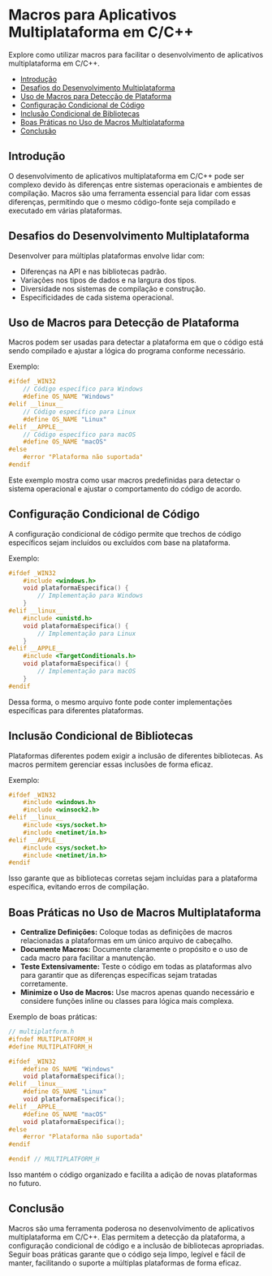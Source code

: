 # Macros para Aplicativos Multiplataforma em C/C++

Explore como utilizar macros para facilitar o desenvolvimento de aplicativos multiplataforma em C/C++.

<!-- toc -->

- [Introdução](#introdução)
- [Desafios do Desenvolvimento Multiplataforma](#desafios-do-desenvolvimento-multiplataforma)
- [Uso de Macros para Detecção de Plataforma](#uso-de-macros-para-detecção-de-plataforma)
- [Configuração Condicional de Código](#configuração-condicional-de-código)
- [Inclusão Condicional de Bibliotecas](#inclusão-condicional-de-bibliotecas)
- [Boas Práticas no Uso de Macros Multiplataforma](#boas-práticas-no-uso-de-macros-multiplataforma)
- [Conclusão](#conclusão)

<!-- toc -->

## Introdução

O desenvolvimento de aplicativos multiplataforma em C/C++ pode ser complexo devido às diferenças entre sistemas operacionais e ambientes de compilação. Macros são uma ferramenta essencial para lidar com essas diferenças, permitindo que o mesmo código-fonte seja compilado e executado em várias plataformas.

## Desafios do Desenvolvimento Multiplataforma

Desenvolver para múltiplas plataformas envolve lidar com:

- Diferenças na API e nas bibliotecas padrão.
- Variações nos tipos de dados e na largura dos tipos.
- Diversidade nos sistemas de compilação e construção.
- Especificidades de cada sistema operacional.

## Uso de Macros para Detecção de Plataforma

Macros podem ser usadas para detectar a plataforma em que o código está sendo compilado e ajustar a lógica do programa conforme necessário.

Exemplo:

```c
#ifdef _WIN32
    // Código específico para Windows
    #define OS_NAME "Windows"
#elif __linux__
    // Código específico para Linux
    #define OS_NAME "Linux"
#elif __APPLE__
    // Código específico para macOS
    #define OS_NAME "macOS"
#else
    #error "Plataforma não suportada"
#endif
```

Este exemplo mostra como usar macros predefinidas para detectar o sistema operacional e ajustar o comportamento do código de acordo.

## Configuração Condicional de Código

A configuração condicional de código permite que trechos de código específicos sejam incluídos ou excluídos com base na plataforma.

Exemplo:

```c
#ifdef _WIN32
    #include <windows.h>
    void plataformaEspecifica() {
        // Implementação para Windows
    }
#elif __linux__
    #include <unistd.h>
    void plataformaEspecifica() {
        // Implementação para Linux
    }
#elif __APPLE__
    #include <TargetConditionals.h>
    void plataformaEspecifica() {
        // Implementação para macOS
    }
#endif

```

Dessa forma, o mesmo arquivo fonte pode conter implementações específicas para diferentes plataformas.

## Inclusão Condicional de Bibliotecas

Plataformas diferentes podem exigir a inclusão de diferentes bibliotecas. As macros permitem gerenciar essas inclusões de forma eficaz.

Exemplo:

```c
#ifdef _WIN32
    #include <windows.h>
    #include <winsock2.h>
#elif __linux__
    #include <sys/socket.h>
    #include <netinet/in.h>
#elif __APPLE__
    #include <sys/socket.h>
    #include <netinet/in.h>
#endif

```
Isso garante que as bibliotecas corretas sejam incluídas para a plataforma específica, evitando erros de compilação.

## Boas Práticas no Uso de Macros Multiplataforma

- **Centralize Definições:** Coloque todas as definições de macros relacionadas a plataformas em um único arquivo de cabeçalho.
- **Documente Macros:** Documente claramente o propósito e o uso de cada macro para facilitar a manutenção.
- **Teste Extensivamente:** Teste o código em todas as plataformas alvo para garantir que as diferenças específicas sejam tratadas corretamente.
- **Minimize o Uso de Macros:** Use macros apenas quando necessário e considere funções inline ou classes para lógica mais complexa.

Exemplo de boas práticas:

```c
// multiplatform.h
#ifndef MULTIPLATFORM_H
#define MULTIPLATFORM_H

#ifdef _WIN32
    #define OS_NAME "Windows"
    void plataformaEspecifica();
#elif __linux__
    #define OS_NAME "Linux"
    void plataformaEspecifica();
#elif __APPLE__
    #define OS_NAME "macOS"
    void plataformaEspecifica();
#else
    #error "Plataforma não suportada"
#endif

#endif // MULTIPLATFORM_H

```

Isso mantém o código organizado e facilita a adição de novas plataformas no futuro.

## Conclusão

Macros são uma ferramenta poderosa no desenvolvimento de aplicativos multiplataforma em C/C++. Elas permitem a detecção da plataforma, a configuração condicional de código e a inclusão de bibliotecas apropriadas. Seguir boas práticas garante que o código seja limpo, legível e fácil de manter, facilitando o suporte a múltiplas plataformas de forma eficaz.
